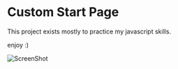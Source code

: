 Custom Start Page
===

This project exists mostly to practice my javascript skills.

enjoy :)

![ScreenShot](https://i.imgur.com/iWAxPdJ.png)
